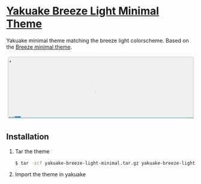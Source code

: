 # [Yakuake Breeze Light Minimal Theme](https://store.kde.org/p/1319007)

Yakuake minimal theme matching the breeze light colorscheme. Based on the [Breeze minimal theme](https://store.kde.org/p/1106236).

![snapshot.png](snapshot.png)

## Installation

1. Tar the theme

    ```bash
    $ tar -zcf yakuake-breeze-light-minimal.tar.gz yakuake-breeze-light-minimal
    ```

2. Import the theme in yakuake
